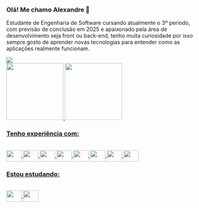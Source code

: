 ### Olá! Me chamo Alexandre 👋
<p>Estudante de Engenharia de Software cursando atualmente o 3º período, com previsão de conclusão em 2025 e apaixonado pela área de desenvolvimento seja front ou back-end, tenho muita curiosidade por isso sempre gosto de aprender novas tecnologias para entender como as aplicações realmente funcionam.


</p>
<a href="https://www.linkedin.com/in/alexandr3-bastos/" target="_blank"><img src="https://img.shields.io/badge/-LinkedIn-%230077B5?style=for-the-badge&logo=linkedin&logoColor=white" target="_blank"></a>


<div style="display: flex; flex-direction: row;">
  <a href="https://github.com/xand3">
  <img height="150em" src="https://github-readme-stats-sigma-five.vercel.app/api?username=xand3&show_icons=true&theme=tokyonight&include_all_commits=true&count_private=true"/>
  <img height="150em" src="https://github-readme-stats-sigma-five.vercel.app/api/top-langs/?username=xand3&layout=compact&langs_count=7&theme=tokyonight"/>
</div>

### Tenho experiência com: 

<div style="display: inline_block;"><br>
  <img align="center" height="30" width="40" src="https://cdn.jsdelivr.net/gh/devicons/devicon/icons/html5/html5-original.svg" />
  <img align="center" height="30" width="40" src="https://cdn.jsdelivr.net/gh/devicons/devicon/icons/css3/css3-original.svg" />
  <img align="center" height="30" width="40" src="https://cdn.jsdelivr.net/gh/devicons/devicon/icons/bootstrap/bootstrap-plain-wordmark.svg" />
  <img align="center" height="30" width="40" src="https://cdn.jsdelivr.net/gh/devicons/devicon/icons/javascript/javascript-original.svg" />
  <img align="center" height="30" width="40" src="https://cdn.jsdelivr.net/gh/devicons/devicon/icons/react/react-original-wordmark.svg" />
  <img align="center" height="30" width="40" src="https://cdn.jsdelivr.net/gh/devicons/devicon/icons/git/git-original.svg" />
  <img align="center" height="30" width="40" src="https://cdn.jsdelivr.net/gh/devicons/devicon/icons/mysql/mysql-original.svg" />
  <img align="center" height="30" width="40" src="https://cdn.jsdelivr.net/gh/devicons/devicon/icons/nodejs/nodejs-plain-wordmark.svg" />
<div/>
  
### Estou estudando:
  <div style="display: inline_block;"><br>
  <img align="center" height="30" width="40" src="https://cdn.jsdelivr.net/gh/devicons/devicon/icons/java/java-original-wordmark.svg" />
  <img align="center" height="30" width="40" src="https://cdn.jsdelivr.net/gh/devicons/devicon/icons/spring/spring-original-wordmark.svg" />
<div/>
